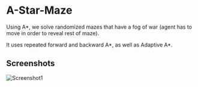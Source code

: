 # A-Star-Maze
Using A*, we solve randomized mazes that have a fog of war (agent has to move in order to reveal rest of maze).

It uses repeated forward and backward A\*, as well as Adaptive A\*.

## Screenshots
![Screenshot1](https://github.com/IHateLogicErrors/A-Star-Maze/blob/master/maze.png)
